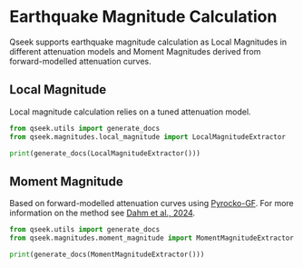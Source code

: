 # Earthquake Magnitude Calculation

Qseek supports earthquake magnitude calculation as Local Magnitudes in different attenuation models and Moment Magnitudes derived from forward-modelled attenuation curves.

## Local Magnitude

Local magnitude calculation relies on a tuned attenuation model.

```python exec='on'
from qseek.utils import generate_docs
from qseek.magnitudes.local_magnitude import LocalMagnitudeExtractor

print(generate_docs(LocalMagnitudeExtractor()))
```

## Moment Magnitude

Based on forward-modelled attenuation curves using [Pyrocko-GF](https://pyrocko.org/docs/current/topics/pyrocko-gf.html). For more information on the method see [Dahm et al., 2024](https://doi.org/10.26443/seismica.v3i2.1205).

```python exec='on'
from qseek.utils import generate_docs
from qseek.magnitudes.moment_magnitude import MomentMagnitudeExtractor

print(generate_docs(MomentMagnitudeExtractor()))
```
